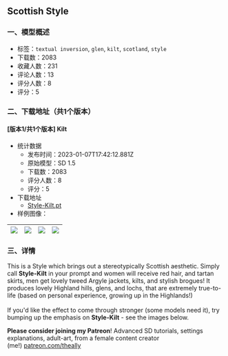 ## Scottish Style
### 一、模型概述

- 标签：`textual inversion`, `glen`, `kilt`, `scotland`, `style`
- 下载数：2083
- 收藏人数：231
- 评论人数：13
- 评分人数：8
- 评分：5

### 二、下载地址（共1个版本）

#### [版本1/共1个版本] Kilt

- 统计数据
  - 发布时间：2023-01-07T17:42:12.881Z
  - 原始模型：SD 1.5
  - 下载数：2083
  - 评分人数：8
  - 评分：5
- 下载地址
  - [Style-Kilt.pt](https://civitai.com/api/download/models/4533)
- 样例图像：

| <img src="https://image.civitai.com/xG1nkqKTMzGDvpLrqFT7WA/75e7aa91-7a6b-45a0-43bb-412e1725ef00/width=450/31002.jpeg" /> | <img src="https://image.civitai.com/xG1nkqKTMzGDvpLrqFT7WA/23ebf572-7322-4286-c893-e0d9dcbb3200/width=450/31007.jpeg" /> | <img src="https://image.civitai.com/xG1nkqKTMzGDvpLrqFT7WA/99fcb936-49bc-48b2-180c-1e555b61bb00/width=450/31006.jpeg" /> | <img src="https://image.civitai.com/xG1nkqKTMzGDvpLrqFT7WA/142309fd-43bc-4f1e-ea16-bb3592d16d00/width=450/31005.jpeg" /> |
| ---- | ---- | ---- | ---- |


### 三、详情
<p>This is a Style which brings out a stereotypically Scottish aesthetic. Simply call <strong>Style-Kilt</strong> in your prompt and women will receive red hair, and tartan skirts, men get lovely tweed Argyle jackets, kilts, and stylish brogues! It produces lovely Highland hills, glens, and lochs, that are extremely true-to-life (based on personal experience, growing up in the Highlands!)<br /><br />If you'd like the effect to come through stronger (some models need it), try bumping up the emphasis on <strong>Style-Kilt</strong> - see the images below.<br /></p><p><strong>Please consider joining my Patreon</strong>! Advanced SD tutorials, settings explanations, adult-art, from a female content creator (me!) <a target="_blank" rel="ugc" href="http://patreon.com/theally">patreon.com/theally</a></p>